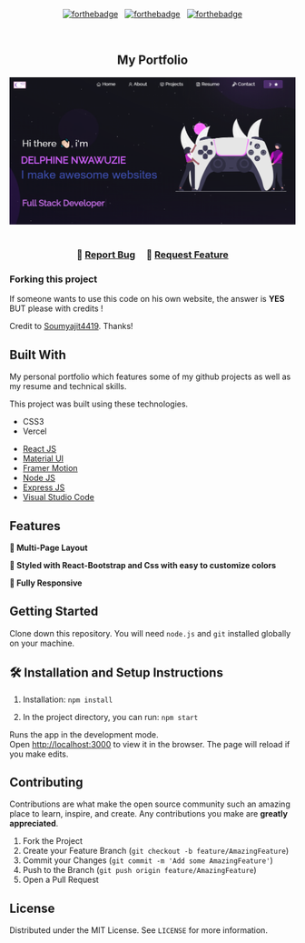 <center>

[![forthebadge](https://forthebadge.com/images/badges/built-with-love.svg)](https://forthebadge.com) &nbsp;
[![forthebadge](https://forthebadge.com/images/badges/made-with-javascript.svg)](https://forthebadge.com) &nbsp;
[![forthebadge](https://forthebadge.com/images/badges/open-source.svg)](https://forthebadge.com)

</center>

<!-- PROJECT PREVIEW -->
<br />

<h2 align="center">
  My Portfolio<br/>
  
</h2>
<div align="center">
  <img alt="Demo" src="./Images/readme-img1.png" />
</div>

<br/>

<h3 align="center">
    🔹
    <a href="https://github.com/DelphineN/MyPortfolio/issues">Report Bug</a> &nbsp; &nbsp;
    🔹
    <a href="https://github.com/DelphineN/MyPortfolio/issues">Request Feature</a>
</h3>

### Forking this project

If someone wants to use this code on his own website, the answer is **YES** BUT please with credits !

Credit to [Soumyajit4419](https://github.com/soumyajit4419). Thanks!

## Built With

My personal portfolio which features some of my github projects as well as my resume and technical skills.<br/>

This project was built using these technologies.

- CSS3
- Vercel

* [React JS](https://reactjs.org/)
* [Material UI](https://material-ui.com/)
* [Framer Motion](https://www.framer.com/motion/)
* [Node JS](https://nodejs.org/en/)
* [Express JS](https://expressjs.com/)
* [Visual Studio Code](https://code.visualstudio.com/)

## Features

**📖 Multi-Page Layout**

**🎨 Styled with React-Bootstrap and Css with easy to customize colors**

**📱 Fully Responsive**

## Getting Started

Clone down this repository. You will need `node.js` and `git` installed globally on your machine.

## 🛠 Installation and Setup Instructions

1. Installation: `npm install`

2. In the project directory, you can run: `npm start`

Runs the app in the development mode.\
Open [http://localhost:3000](http://localhost:3000) to view it in the browser.
The page will reload if you make edits.

<!-- CONTRIBUTING -->

## Contributing

Contributions are what make the open source community such an amazing place to learn, inspire, and create. Any contributions you make are **greatly appreciated**.

1. Fork the Project
2. Create your Feature Branch (`git checkout -b feature/AmazingFeature`)
3. Commit your Changes (`git commit -m 'Add some AmazingFeature'`)
4. Push to the Branch (`git push origin feature/AmazingFeature`)
5. Open a Pull Request

<!-- LICENSE -->

## License

Distributed under the MIT License. See `LICENSE` for more information.
